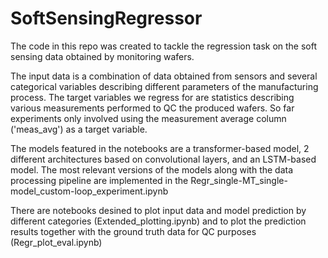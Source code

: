 # SoftSensingRegressor
The code in this repo was created to tackle the regression task on the soft sensing data obtained by monitoring wafers.

The input data is a combination of data obtained from sensors and several categorical variables describing different parameters of the manufacturing process. The target variables we regress for are statistics describing various measurements performed to QC the produced wafers. So far experiments only involved using the measurement average column ('meas_avg') as a target variable.

The models featured in the notebooks are a transformer-based model, 2 different architectures based on convolutional layers, and an LSTM-based model. The most relevant versions of the models along with the data processing pipeline are implemented in the Regr_single-MT_single-model_custom-loop_experiment.ipynb

There are notebooks desined to plot input data and model prediction by different categories (Extended_plotting.ipynb) and to plot the prediction results together with the ground truth data for QC purposes (Regr_plot_eval.ipynb)
